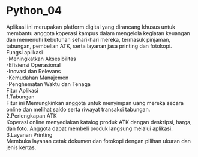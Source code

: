 # Python_04
Aplikasi ini merupakan platform digital yang dirancang khusus untuk membantu anggota koperasi kampus dalam mengelola kegiatan keuangan dan memenuhi kebutuhan sehari-hari mereka, termasuk pinjaman, tabungan, pembelian ATK, serta layanan jasa printing dan fotokopi.</br>
Fungsi aplikasi</br>
-Meningkatkan Aksesibilitas</br>
-Efisiensi Operasional</br>
-Inovasi dan Relevans</br>
-Kemudahan Manajemen</br>
-Penghematan Waktu dan Tenaga</br>
Fitur Aplikasi</br>
1.Tabungan</br>
Fitur ini Memungkinkan anggota untuk menyimpan uang mereka secara online dan melihat saldo serta riwayat transaksi tabungan.</br>
2.Perlengkapan ATK</br>
Koperasi online menyediakan katalog produk ATK dengan deskripsi, harga, dan foto. Anggota dapat membeli produk langsung melalui aplikasi.</br>
3.Layanan Printing </br>
Membuka layanan cetak dokumen dan fotokopi dengan pilihan ukuran dan jenis kertas.</br>
